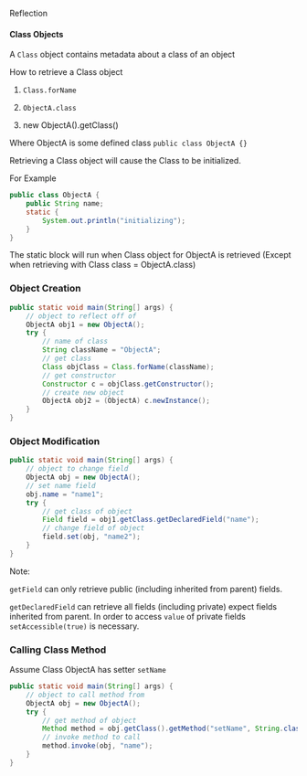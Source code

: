 Reflection

#### Class Objects

A `Class` object contains metadata about a class of an object

How to retrieve a Class object

1. `Class.forName`

2. `ObjectA.class`

3. new ObjectA().getClass()

Where ObjectA is some defined class `public class ObjectA {}`

Retrieving a Class object will cause the Class to be initialized.

For Example

```java
public class ObjectA {
    public String name;
    static {
        System.out.println("initializing");
    }
}
```

The static block will run when Class object for ObjectA is retrieved (Except when retrieving with Class class = ObjectA.class)

### Object Creation

```java
public static void main(String[] args) {
    // object to reflect off of
    ObjectA obj1 = new ObjectA();
    try {
        // name of class
        String className = "ObjectA";
        // get class
        Class objClass = Class.forName(className);
        // get constructor
        Constructor c = objClass.getConstructor();
        // create new object
        ObjectA obj2 = (ObjectA) c.newInstance();
    }
}
```

### Object Modification

```java
public static void main(String[] args) {
    // object to change field
    ObjectA obj = new ObjectA();
    // set name field
    obj.name = "name1";
    try {
        // get class of object
        Field field = obj1.getClass.getDeclaredField("name");
        // change field of object
        field.set(obj, "name2");
    }
}
```

Note: 

`getField` can only retrieve public (including inherited from parent) fields.

`getDeclaredField` can retrieve all fields (including private) expect fields inherited from parent. In order to access `value` of private fields `setAccessible(true)` is necessary.

### Calling Class Method

Assume Class ObjectA has setter `setName`

```java
public static void main(String[] args) {
    // object to call method from
    ObjectA obj = new ObjectA();
    try {
        // get method of object
        Method method = obj.getClass().getMethod("setName", String.class);
        // invoke method to call
        method.invoke(obj, "name");
    }
}
```
